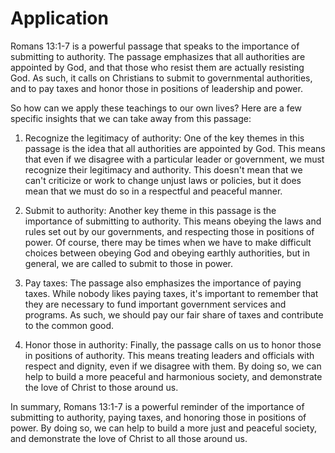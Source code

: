 # Application

Romans 13:1-7 is a powerful passage that speaks to the importance of submitting to authority. The passage emphasizes that all authorities are appointed by God, and that those who resist them are actually resisting God. As such, it calls on Christians to submit to governmental authorities, and to pay taxes and honor those in positions of leadership and power.

So how can we apply these teachings to our own lives? Here are a few specific insights that we can take away from this passage:

1. Recognize the legitimacy of authority: One of the key themes in this passage is the idea that all authorities are appointed by God. This means that even if we disagree with a particular leader or government, we must recognize their legitimacy and authority. This doesn't mean that we can't criticize or work to change unjust laws or policies, but it does mean that we must do so in a respectful and peaceful manner.

2. Submit to authority: Another key theme in this passage is the importance of submitting to authority. This means obeying the laws and rules set out by our governments, and respecting those in positions of power. Of course, there may be times when we have to make difficult choices between obeying God and obeying earthly authorities, but in general, we are called to submit to those in power.

3. Pay taxes: The passage also emphasizes the importance of paying taxes. While nobody likes paying taxes, it's important to remember that they are necessary to fund important government services and programs. As such, we should pay our fair share of taxes and contribute to the common good.

4. Honor those in authority: Finally, the passage calls on us to honor those in positions of authority. This means treating leaders and officials with respect and dignity, even if we disagree with them. By doing so, we can help to build a more peaceful and harmonious society, and demonstrate the love of Christ to those around us.

In summary, Romans 13:1-7 is a powerful reminder of the importance of submitting to authority, paying taxes, and honoring those in positions of power. By doing so, we can help to build a more just and peaceful society, and demonstrate the love of Christ to all those around us.

